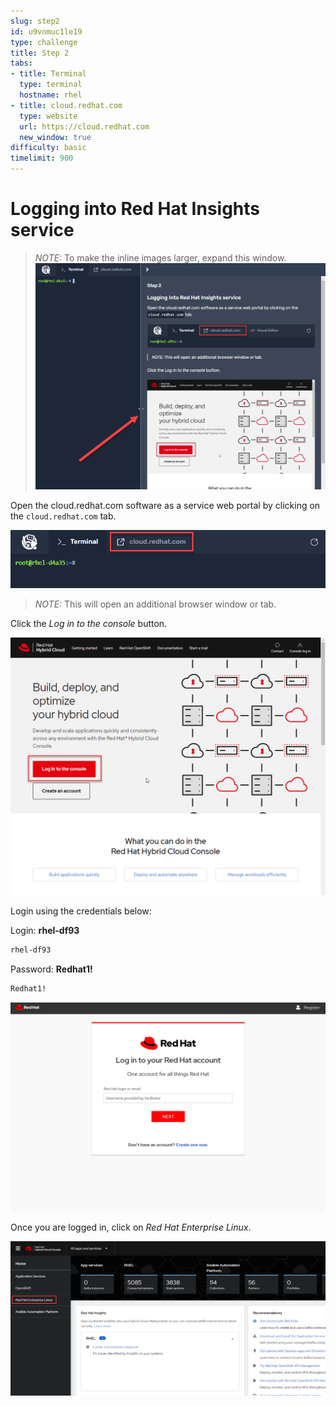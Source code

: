 ```yaml
---
slug: step2
id: u9vnmuc1le19
type: challenge
title: Step 2
tabs:
- title: Terminal
  type: terminal
  hostname: rhel
- title: cloud.redhat.com
  type: website
  url: https://cloud.redhat.com
  new_window: true
difficulty: basic
timelimit: 900
---
```

# Logging into Red Hat Insights service

>_NOTE:_ To make the inline images larger, expand this window.
![Menu Slider](../assets/slider.png)

Open the cloud.redhat.com software as a service web portal by clicking on the `cloud.redhat.com` tab.

![cloud.redhat.com tab](../assets/cloud-redhat-tab.png)

>_NOTE:_ This will open an additional browser window or tab.

Click the _Log in to the console_ button.

![cloud.redhat.com Login](../assets/cloud-redhat-com-login.png)

Login using the credentials below:

Login: __rhel-df93__

```bash
rhel-df93
```

Password: __Redhat1!__

```bash
Redhat1!
```

![Red Hat Login screen](../assets/redhat-login-new.png)

Once you are logged in, click on _Red Hat Enterprise Linux_.

![cloud.redhat.com Homepage](../assets/console-rhel.png)

